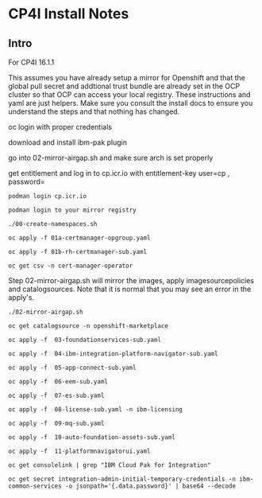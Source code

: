 # CP4I Install Notes
## Intro
For CP4I 16.1.1

This assumes you have already setup a mirror for Openshift and that the global pull secret and addtional trust bundle are already set in the OCP cluster so that OCP can access your local registry. 
These instructions and yaml are just helpers. Make sure you consult the install docs to ensure you understand the steps and that nothing has changed.


oc login with proper credentials

download and install ibm-pak plugin

go into 02-mirror-airgap.sh and make sure arch is set properly



get entitlement and log in to cp.icr.io with entitlement-key user=cp , password=<entitlement-key>

`podman login cp.icr.io`

`podman login to your mirror registry`

`./00-create-namespaces.sh`

`oc apply -f 01a-certmanager-opgroup.yaml`

`oc apply -f 01b-rh-certmanager-sub.yaml`

`oc get csv -n cert-manager-operator`

Step 02-mirror-airgap.sh will mirror the images, apply imagesourcepolicies and catalogsources. Note that it is normal that you may see an error in the apply's. 


`./02-mirror-airgap.sh` 

`oc get catalogsource -n openshift-marketplace`

`oc apply -f  03-foundationservices-sub.yaml`

`oc apply -f  04-ibm-integration-platform-navigator-sub.yaml`

`oc apply -f  05-app-connect-sub.yaml`

`oc apply -f  06-eem-sub.yaml`

`oc apply -f  07-es-sub.yaml`

`oc apply -f  08-license-sub.yaml -n ibm-licensing` 

`oc apply -f  09-mq-sub.yaml`

`oc apply -f  10-auto-foundation-assets-sub.yaml`

`oc apply -f  11-platformnavigatorui.yaml`

`oc get consolelink | grep "IBM Cloud Pak for Integration"`

`oc get secret integration-admin-initial-temporary-credentials -n ibm-common-services -o jsonpath='{.data.password}' | base64 --decode`

